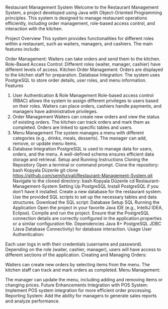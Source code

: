 Restaurant Management System
Welcome to the Restaurant Management System, a project developed using Java with Object-Oriented Programming principles. This system is designed to manage restaurant operations efficiently, including order management, role-based access control, and interaction with the kitchen.

Project Overview
This system provides functionalities for different roles within a restaurant, such as waiters, managers, and cashiers. The main features include:

Order Management: Waiters can take orders and send them to the kitchen.
Role-Based Access Control: Different roles (waiter, manager, cashier) have different levels of access.
Kitchen Order Management: Orders are displayed to the kitchen staff for preparation.
Database Integration: The system uses PostgreSQL to store order details, user roles, and menu information.
Features
1. User Authentication & Role Management
Role-based access control (RBAC) allows the system to assign different privileges to users based on their roles.
Waiters can place orders, cashiers handle payments, and managers have administrative privileges.
2. Order Management
Waiters can create new orders and view the status of existing orders.
The kitchen can track orders and mark them as completed.
Orders are linked to specific tables and users.
3. Menu Management
The system manages a menu with different categories (e.g., drinks, meals, desserts).
The manager can add, remove, or update menu items.
4. Database Integration
PostgreSQL is used to manage data for users, orders, and the menu.
A well-defined schema ensures efficient data storage and retrieval.
Setup and Running Instructions
Cloning the Repository
Open a terminal or command prompt.
Clone the repository:
bash
Kopyala
Düzenle
git clone https://github.com/semihzivali/Restaurant-Management-System.git
Navigate to the cloned directory:
bash
Kopyala
Düzenle
cd Restaurant-Management-System
Setting Up PostgreSQL
Install PostgreSQL if you don’t have it installed.
Create a new database for the restaurant system.
Use the provided SQL scripts to set up the necessary tables and data structures.
Download the SQL script: Database Setup SQL
Running the Application
Open the project in your favorite Java IDE (e.g., IntelliJ IDEA, Eclipse).
Compile and run the project. Ensure that the PostgreSQL connection details are correctly configured in the application.properties or a similar configuration file.
Dependencies
Java 8+
PostgreSQL
JDBC (Java Database Connectivity) for database interaction.
Usage
User Authentication:

Each user logs in with their credentials (username and password).
Depending on the role (waiter, cashier, manager), users will have access to different sections of the application.
Creating and Managing Orders:

Waiters can create new orders by selecting items from the menu.
The kitchen staff can track and mark orders as completed.
Menu Management:

The manager can update the menu, including adding and removing items or changing prices.
Future Enhancements
Integration with POS System: Implement POS system integration for more efficient order processing.
Reporting System: Add the ability for managers to generate sales reports and analyze performance.
